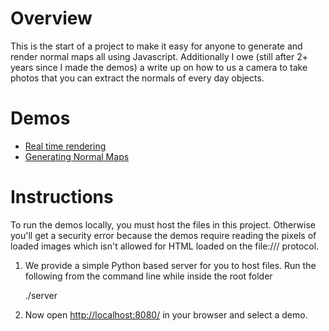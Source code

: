 Overview
=============

This is the start of a project to make it easy for anyone to generate and render normal maps all using Javascript. Additionally I owe (still after 2+ years since I made the demos) a write up on how to us a camera to take photos that you can extract the normals of every day objects.

Demos
==================

  - [Real time rendering](http://francoislaberge.com/labs/normal_mapping/me/)
  - [Generating Normal Maps](http://francoislaberge.github.io/normalizer/)
  

Instructions
=============

To run the demos locally, you must host the files in this project. Otherwise you'll get a security error because the demos require reading the pixels of loaded images which isn't allowed for HTML loaded on the file:/// protocol.

  1. We provide a simple Python based server for you to host files. Run the following from the command line while inside the root folder
    
    
        ./server

    
  2. Now open [http://localhost:8080/](http://localhost:8080/) in your browser and select a demo.

